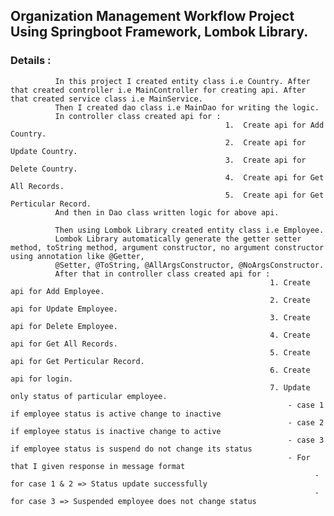 ## Organization Management Workflow Project Using Springboot Framework, Lombok Library.

### Details : 
              In this project I created entity class i.e Country. After that created controller i.e MainController for creating api. After that created service class i.e MainService. 
              Then I created dao class i.e MainDao for writing the logic. 
              In controller class created api for :
                                                    1.  Create api for Add Country.
                                                    2.  Create api for Update Country.
                                                    3.  Create api for Delete Country.
                                                    4.  Create api for Get All Records.
                                                    5.  Create api for Get Perticular Record.
              And then in Dao class written logic for above api.                                              

              Then using Lombok Library created entity class i.e Employee.
              Lombok Library automatically generate the getter setter method, toString method, argument constructor, no argument constructor using annotation like @Getter, 
              @Setter, @ToString, @AllArgsConstructor, @NoArgsConstructor.
              After that in controller class created api for :
                                                              1. Create api for Add Employee.
                                                              2. Create api for Update Employee.
                                                              3. Create api for Delete Employee.
                                                              4. Create api for Get All Records.
                                                              5. Create api for Get Perticular Record.
                                                              6. Create api for login.
                                                              7. Update only status of particular employee. 
                                                                  - case 1 if employee status is active change to inactive 
                                                                  - case 2 if employee status is inactive change to active
                                                                  - case 3 if employee status is suspend do not change its status 
                                                                  - For that I given response in message format 
                                                                      	- for case 1 & 2 => Status update successfully
                                                                      	- for case 3 => Suspended employee does not change status 
